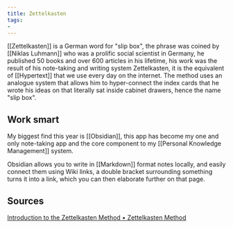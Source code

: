 ```yaml
---
title: Zettelkasten
tags: 
- 
---
```







[[Zettelkasten]] is a German word for "slip box", the phrase was coined by [[Niklas Luhmann]] who was a prolific social scientist in Germany, he published 50 books and over 600 articles in his lifetime, his work was the result of his note-taking and writing system Zettelkasten, it is the equivalent of [[Hypertext]] that we use every day on the internet. The method uses an analogue system that allows him to hyper-connect the index cards that he wrote his ideas on that literally sat inside cabinet drawers, hence the name "slip box". 

## Work smart

My biggest find this year is [[Obsidian]], this app has become my one and only note-taking app and the core component to my [[Personal Knowledge Management]] system.  

Obsidian allows you to write in [[Markdown]] format notes locally, and easily connect them using Wiki links, a double bracket surrounding something turns it into a link, which you can then elaborate further on that page. 


## Sources

[Introduction to the Zettelkasten Method • Zettelkasten Method](https://zettelkasten.de/introduction/)


